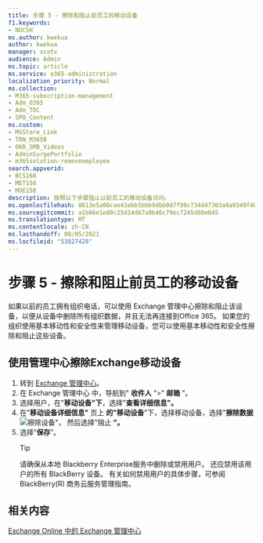 ```yaml
---
title: 步骤 5 - 擦除和阻止前员工的移动设备
f1.keywords:
- NOCSH
ms.author: kwekua
author: kwekua
manager: scotv
audience: Admin
ms.topic: article
ms.service: o365-administration
localization_priority: Normal
ms.collection:
- M365-subscription-management
- Adm_O365
- Adm_TOC
- SPO_Content
ms.custom:
- MSStore_Link
- TRN_M365B
- OKR_SMB_Videos
- AdminSurgePortfolio
- m365solution-removeemployee
search.appverid:
- BCS160
- MET150
- MOE150
description: 按照以下步骤阻止以前员工的移动设备访问。
ms.openlocfilehash: 8613e5a08cae43ebb5bbb9dbb0d7f99c734d47303a9a9349f402b512dd18905e
ms.sourcegitcommit: a1b66e1e80c25d14d67a9b46c79ec7245d88e045
ms.translationtype: MT
ms.contentlocale: zh-CN
ms.lasthandoff: 08/05/2021
ms.locfileid: "53827428"
---
```

# <a name="step-5---wipe-and-block-a-former-employees-mobile-device"></a>步骤 5 - 擦除和阻止前员工的移动设备

如果以前的员工拥有组织电话，可以使用 Exchange 管理中心擦除和阻止该设备，以便从设备中删除所有组织数据，并且无法再连接到Office 365。 如果您的组织使用基本移动性和安全性来管理移动设备，您可以使用基本移动性和安全性擦除和阻止这些设备。

## <a name="wipe-mobile-device-using-the-exchange-admin-center"></a>使用管理中心擦除Exchange移动设备

1. 转到 <a href="https://go.microsoft.com/fwlink/p/?linkid=2059104" target="_blank">Exchange 管理中心</a>。
2. 在 Exchange 管理中心 中，导航到" **收件人** "\>" **邮箱** "。
3. 选择用户，在"**移动设备"下**，选择"**查看详细信息"。**
4. 在"**移动设备详细信息"** 页上 **的"移动设备**"下，选择移动设备，选择"**擦除数据** ![ 擦除设备"， ](../../media/1c113a36-53cb-4974-884f-3ecd9535506e.png) 然后选择"阻止 **"。**
5. 选择“**保存**”。
   > [!TIP]
   > 请确保从本地 Blackberry Enterprise服务中删除或禁用用户。 还应禁用该用户的所有 BlackBerry 设备。 有关如何禁用用户的具体步骤，可参阅 BlackBerry(R) 商务云服务管理指南。

## <a name="related-content"></a>相关内容

[Exchange Online 中的 Exchange 管理中心](/exchange/exchange-admin-center)
